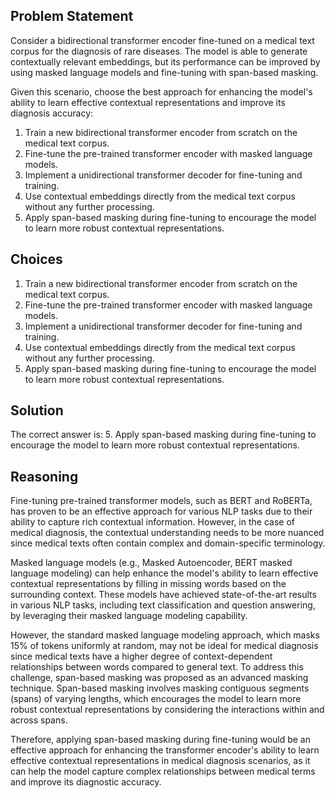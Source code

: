  ## Problem Statement

Consider a bidirectional transformer encoder fine-tuned on a medical text corpus for the diagnosis of rare diseases. The model is able to generate contextually relevant embeddings, but its performance can be improved by using masked language models and fine-tuning with span-based masking.

Given this scenario, choose the best approach for enhancing the model's ability to learn effective contextual representations and improve its diagnosis accuracy:

1. Train a new bidirectional transformer encoder from scratch on the medical text corpus.
2. Fine-tune the pre-trained transformer encoder with masked language models.
3. Implement a unidirectional transformer decoder for fine-tuning and training.
4. Use contextual embeddings directly from the medical text corpus without any further processing.
5. Apply span-based masking during fine-tuning to encourage the model to learn more robust contextual representations.

## Choices

1. Train a new bidirectional transformer encoder from scratch on the medical text corpus.
2. Fine-tune the pre-trained transformer encoder with masked language models.
3. Implement a unidirectional transformer decoder for fine-tuning and training.
4. Use contextual embeddings directly from the medical text corpus without any further processing.
5. Apply span-based masking during fine-tuning to encourage the model to learn more robust contextual representations.

## Solution

The correct answer is: 5. Apply span-based masking during fine-tuning to encourage the model to learn more robust contextual representations.

## Reasoning

Fine-tuning pre-trained transformer models, such as BERT and RoBERTa, has proven to be an effective approach for various NLP tasks due to their ability to capture rich contextual information. However, in the case of medical diagnosis, the contextual understanding needs to be more nuanced since medical texts often contain complex and domain-specific terminology.

Masked language models (e.g., Masked Autoencoder, BERT masked language modeling) can help enhance the model's ability to learn effective contextual representations by filling in missing words based on the surrounding context. These models have achieved state-of-the-art results in various NLP tasks, including text classification and question answering, by leveraging their masked language modeling capability.

However, the standard masked language modeling approach, which masks 15% of tokens uniformly at random, may not be ideal for medical diagnosis since medical texts have a higher degree of context-dependent relationships between words compared to general text. To address this challenge, span-based masking was proposed as an advanced masking technique. Span-based masking involves masking contiguous segments (spans) of varying lengths, which encourages the model to learn more robust contextual representations by considering the interactions within and across spans.

Therefore, applying span-based masking during fine-tuning would be an effective approach for enhancing the transformer encoder's ability to learn effective contextual representations in medical diagnosis scenarios, as it can help the model capture complex relationships between medical terms and improve its diagnostic accuracy.